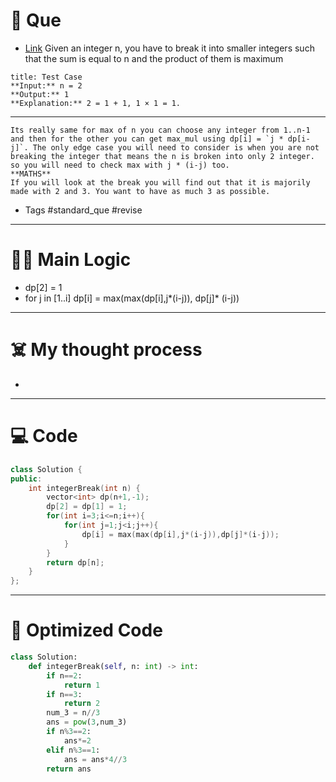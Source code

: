 # 🧩 Que
- [Link](https://leetcode.com/problems/integer-break/)
Given an integer n, you have to break it into smaller integers such that the sum is equal to n and the product of them is maximum

```ad-question
title: Test Case
**Input:** n = 2
**Output:** 1
**Explanation:** 2 = 1 + 1, 1 × 1 = 1.
```

---
```ad-abstract
Its really same for max of n you can choose any integer from 1..n-1 and then for the other you can get max_mul using dp[i] = `j * dp[i-j]`. The only edge case you will need to consider is when you are not breaking the integer that means the n is broken into only 2 integer. so you will need to check max with j * (i-j) too.
**MATHS**
If you will look at the break you will find out that it is majorily made with 2 and 3. You want to have as much 3 as possible.
```

- Tags #standard_que #revise 
--- 
# 🕵️‍♂️ Main Logic
- dp[2] = 1
- for j in [1..i] dp[i] = max(max(dp[i],j*(i-j)), dp[j]* (i-j))

---
# ☠️ My thought process
- 
---

# 💻 Code
```cpp
class Solution {
public:
    int integerBreak(int n) {
        vector<int> dp(n+1,-1);
        dp[2] = dp[1] = 1;
        for(int i=3;i<=n;i++){
            for(int j=1;j<i;j++){
                dp[i] = max(max(dp[i],j*(i-j)),dp[j]*(i-j));
            }
        }
        return dp[n];
    }
};
```
---
# 🔬 Optimized Code
```python
class Solution:
    def integerBreak(self, n: int) -> int:
        if n==2:
            return 1
        if n==3:
            return 2
        num_3 = n//3
        ans = pow(3,num_3)
        if n%3==2:
            ans*=2
        elif n%3==1:
            ans = ans*4//3
        return ans
```
